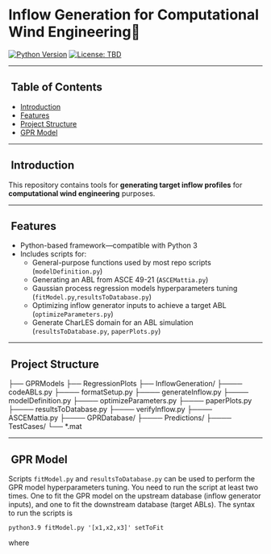 # Inflow Generation for Computational Wind Engineering🚀

[![Python Version](https://img.shields.io/badge/python-3.x-blue)](https://www.python.org/)
[![License: TBD](https://img.shields.io/badge/license-TBD-lightgrey)](LICENSE)

---

## ​ Table of Contents

- [Introduction](#introduction)  
- [Features](#features)
- [Project Structure](#project-structure)
- [GPR Model](#usage)  

---

## ​ Introduction

This repository contains tools for **generating target inflow profiles** for **computational wind engineering** purposes.

---

## ​ Features

- Python-based framework—compatible with Python 3  
- Includes scripts for:
  - General-purpose functions used by most repo scripts (`modelDefinition.py`) 
  - Generating an ABL from ASCE 49-21 (`ASCEMattia.py`)
  - Gaussian process regression models hyperparameters tuning (`fitModel.py`,`resultsToDatabase.py`)
  - Optimizing inflow generator inputs to achieve a target ABL (`optimizeParameters.py`)
  - Generate CharLES domain for an ABL simulation  (`resultsToDatabase.py`, `paperPlots.py`)

---

## ​ Project Structure
├── GPRModels
├── RegressionPlots
├── InflowGeneration/
├──── codeABLs.py
├──── formatSetup.py
├──── generateInflow.py
├──── modelDefinition.py
├──── optimizeParameters.py
├──── paperPlots.py
├──── resultsToDatabase.py
├──── verifyInflow.py
├──── ASCEMattia.py
├──── GPRDatabase/
├──── Predictions/
├──── TestCases/
└── *.mat

---

## ​ GPR Model

Scripts `fitModel.py` and `resultsToDatabase.py` can be used to perform the GPR model hyperparameters tuning. You need to run the script at least two times. One to fit the GPR model on the upstream database (inflow generator inputs), and one to fit the downstream database (target ABLs). The syntax to run the scripts is 

`python3.9 fitModel.py '[x1,x2,x3]' setToFit`

where 

